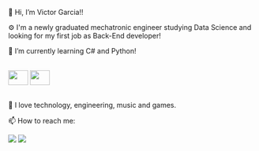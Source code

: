 👋 Hi, I’m Victor Garcia!!

⚙️ I'm a newly graduated mechatronic engineer studying Data Science and looking for my first job as Back-End developer!
 
🌱 I’m currently learning C# and Python!

<div style-"display: inline_block"><br>
  <img align-"center" alt-"Victor-Csharp" height="30" width="40" src="https://cdn.jsdelivr.net/gh/devicons/devicon/icons/csharp/csharp-original.svg">
  <img align-"center" alt-"Victor-Csharp" height="30" width="40" src="https://cdn.jsdelivr.net/gh/devicons/devicon/icons/python/python-original.svg">
  
</div>

##
 
💞️ I love technology, engineering, music and games.
 
📫 How to reach me:
<div>
  <a href="https://instagram.com/victor_go92" target="_blank"><img src ="https://img.shields.io/badge/-Instagram-%23E4405F?style=for-the-badge&logo=instagram&logoColor=white"target="_blank"></a>
  <a href="https://instagram.com/victor_go92" target="_blank"><img src ="https://img.shields.io/badge/-Instagram-%23E4405F?style=for-the-badge&logo=instagram&logoColor=white"target="_blank"></a>
<!---
victorgo92/victorgo92 is a ✨ special ✨ repository because its `README.md` (this file) appears on your GitHub profile.
You can click the Preview link to take a look at your changes.
--->
